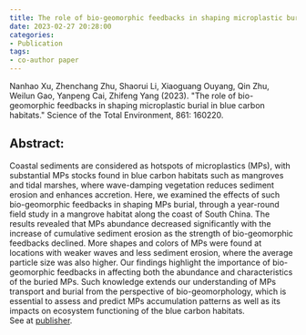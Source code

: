 ```yaml
---
title: The role of bio-geomorphic feedbacks in shaping microplastic burial in blue carbon habitats
date: 2023-02-27 20:28:00
categories:
- Publication
tags:
- co-author paper
---
```


<p> Nanhao Xu, Zhenchang Zhu, Shaorui Li, Xiaoguang Ouyang, Qin Zhu, Weilun Gao, Yanpeng Cai, Zhifeng Yang (2023). "The role of bio-geomorphic feedbacks in shaping microplastic burial in blue carbon habitats." Science of the Total Environment, 861: 160220. </p>

## Abstract:
Coastal sediments are considered as hotspots of microplastics (MPs), with substantial MPs stocks found in blue carbon habitats such as mangroves and tidal marshes, where wave-damping vegetation reduces sediment erosion and enhances accretion. Here, we examined the effects of such bio-geomorphic feedbacks in shaping MPs burial, through a year-round field study in a mangrove habitat along the coast of South China. The results revealed that MPs abundance decreased significantly with the increase of cumulative sediment erosion as the strength of bio-geomorphic feedbacks declined. More shapes and colors of MPs were found at locations with weaker waves and less sediment erosion, where the average particle size was also higher. Our findings highlight the importance of bio-geomorphic feedbacks in affecting both the abundance and characteristics of the buried MPs. Such knowledge extends our understanding of MPs transport and burial from the perspective of bio-geomorphology, which is essential to assess and predict MPs accumulation patterns as well as its impacts on ecosystem functioning of the blue carbon habitats. 
<br/>See at [publisher](https://www.sciencedirect.com/science/article/pii/S004896972207320X?pes=vor).

